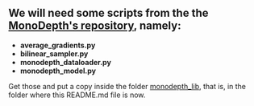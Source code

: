 ## We will need some scripts from the the [MonoDepth's repository](https://github.com/mrharicot/monodepth), namely:

* **average_gradients.py** 
* **bilinear_sampler.py** 
* **monodepth_dataloader.py** 
* **monodepth_model.py** 

Get those and put a copy inside the folder [monodepth_lib](monodepth_lib), that is, in the folder where this README.md file is now.